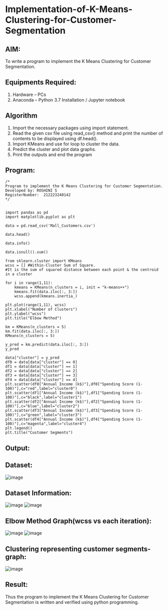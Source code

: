 # Implementation-of-K-Means-Clustering-for-Customer-Segmentation

## AIM:
To write a program to implement the K Means Clustering for Customer Segmentation.

## Equipments Required:
1. Hardware – PCs
2. Anaconda – Python 3.7 Installation / Jupyter notebook

## Algorithm
1. Import the necessary packages using import statement.
2. Read the given csv file using read_csv() method and print the number of contents to be displayed using df.head().
3. Import KMeans and use for loop to cluster the data.
4. Predict the cluster and plot data graphs.
5. Print the outputs and end the program

## Program:
```
/*
Program to implement the K Means Clustering for Customer Segmentation.
Developed by: ROSHINI S
RegisterNumber:  212223240142
*/
```
```

import pandas as pd
import matplotlib.pyplot as plt

data = pd.read_csv('Mall_Customers.csv')

data.head()

data.info()

data.isnull().sum()

from sklearn.cluster import KMeans
wcss = [] #Within-Cluster Sum of Square.
#It is the sum of squared distance between each point & the centroid in a cluster

for i in range(1,11):
    kmeans = KMeans(n_clusters = i, init = "k-means++")
    kmeans.fit(data.iloc[:, 3:])
    wcss.append(kmeans.inertia_)

plt.plot(range(1,11), wcss)
plt.xlabel("Number of Clusters")
plt.ylabel("wcss")
plt.title("Elbow Method")

km = KMeans(n_clusters = 5)
km.fit(data.iloc[:, 3:])
KMeans(n_clusters = 5)

y_pred = km.predict(data.iloc[:, 3:])
y_pred

data["cluster"] = y_pred
df0 = data[data["cluster"] == 0]
df1 = data[data["cluster"] == 1]
df2 = data[data["cluster"] == 2]
df3 = data[data["cluster"] == 3]
df4 = data[data["cluster"] == 4]
plt.scatter(df0["Annual Income (k$)"],df0["Spending Score (1-100)"],c="red",label="cluster0")
plt.scatter(df1["Annual Income (k$)"],df1["Spending Score (1-100)"],c="black",label="cluster1")
plt.scatter(df2["Annual Income (k$)"],df2["Spending Score (1-100)"],c="blue",label="cluster2")
plt.scatter(df3["Annual Income (k$)"],df3["Spending Score (1-100)"],c="green",label="cluster3")
plt.scatter(df4["Annual Income (k$)"],df4["Spending Score (1-100)"],c="magenta",label="cluster4")
plt.legend()
plt.title("Customer Segments")
```


## Output:
## Dataset:
![image](https://github.com/user-attachments/assets/86680613-0ec7-44a1-afb9-63ff7e1dc1bb)

## Dataset Information:
![image](https://github.com/user-attachments/assets/b6a14714-085c-4193-bc42-6cc95fe02883)
![image](https://github.com/user-attachments/assets/e8fd04ff-6f0d-4986-bdc0-2b2d7b53f3c9)

## Elbow Method Graph(wcss vs each iteration):
![image](https://github.com/user-attachments/assets/648a9232-3bc2-48ac-ba3b-586af27a1f6a)
![image](https://github.com/user-attachments/assets/243bcd44-dc36-476c-ad4a-14bc3855d473)
## Clustering representing customer segments-graph:
![image](https://github.com/user-attachments/assets/f93f150a-90d3-4360-8d5a-9285dc0496af)


## Result:
Thus the program to implement the K Means Clustering for Customer Segmentation is written and verified using python programming.
